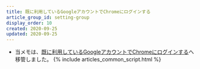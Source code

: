 ```yaml
---
title: 既に利用しているGoogleアカウントでChromeにログインする
article_group_id: setting-group
display_order: 10
created: 2020-09-25
updated: 2020-09-25
---
```

- 当メモは、[既に利用しているGoogleアカウントでChromeにログインする](https://thinktwice.tech/it/chrome/sign_in_to_chrome_with_the_google_account_you_already_use/)へ移管しました。
{% include articles_common_script.html %}
